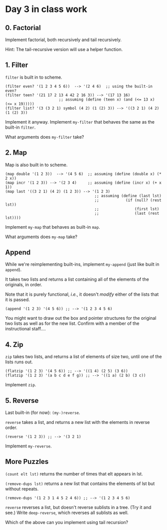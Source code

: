 # Day 3 in class work

## 0. Factorial

Implement factorial, both recursively and tail recursively.

Hint:  The tail-recursive version will use a helper function.


## 1.  Filter

`filter` is built in to scheme.

	(filter even? '(1 2 3 4 5 6))  --> '(2 4 6)  ;; using the built-in even?
	(filter teen? '(21 17 2 13 4 42 2 16 3)) --> '(17 13 16)
	                        ;; assuming (define (teen x) (and (<= 13 x) (<= x 19)))))
	(filter list? '(3 (3 2 1) symbol (4 2) (1 (2) 3)) --> '((3 2 1) (4 2) (1 (2) 3))

Implement it anyway.  Implement `my-filter` that behaves the same as the built-in `filter`.

What arguments does `my-filter` take?


## 2.  Map

Map is also built in to scheme.

	(map double '(1 2 3))  --> '(4 5 6)  ;; assuming (define (double x) (* 2 x))
	(map incr '(1 2 3)) --> '(2 3 4)     ;; assuming (define (incr x) (+ x 1))
	(map last '((3 2 1) (4 2) (1 2 3)) --> '(1 2 3)
	                                        ;; assuming (define (last lst)
	                                        ;;            (if (null? (rest lst))
	                                        ;;                (first lst)
	                                        ;;                (last (rest lst))))

Implement `my-map` that behaves as built-in `map`.

What arguments does `my-map` take?


## Append
While we're reimplementing built-ins, implement `my-append` (just like built in `append`).

It takes two lists and returns a list containing all of the elements of the originals, in order.

Note that it is purely functional, *i.e.*, it doesn't *modify* either of the lists that it is passed.

	(append '(1 2 3) '(4 5 6)) ;; --> '(1 2 3 4 5 6)

You might want to draw out the box and pointer structures for the original two lists
as well as for the new list.  Confirm with a member of the instructional staff.…


## 4. Zip

`zip` takes two lists, and returns a list of elements of size two, until one of the lists runs out.

	(flatzip '(1 2 3) '(4 5 6)) ;; --> '((1 4) (2 5) (3 6))
	(flatzip '(1 2 3) '(a b c d e f g)) ;; --> '((1 a) (2 b) (3 c))

Implement `zip`.


## 5. Reverse

Last built-in (for now):  `(my-)reverse`.

`reverse` takes a list, and returns a new list with the elements in reverse order.

	(reverse '(1 2 3)) ;; --> '(3 2 1)

Implement `my-reverse`.

## More Puzzles

`(count elt lst)` returns the number of times that elt appears in lst.

`(remove-dups lst)` returns a new list that contains the elements of lst but without repeats.

`(remove-dups '(1 2 3 1 4 5 2 4 6)) ;; --> '(1 2 3 4 5 6)`

`reverse` reverses a list, but doesn't reverse sublists in a tree.  (Try it and see.)
Write `deep-reverse`, which reverses all sublists as well.

Which of the above can you implement using tail recursion?
